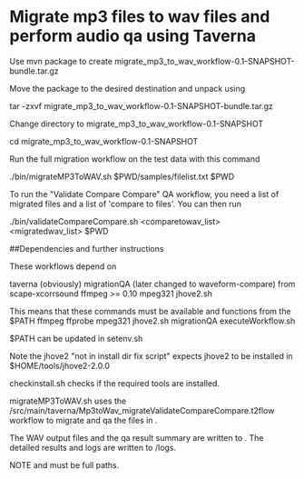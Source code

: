 # Migrate mp3 files to wav files and perform audio qa using Taverna

Use mvn package to create migrate_mp3_to_wav_workflow-0.1-SNAPSHOT-bundle.tar.gz

Move the package to the desired destination and unpack using

tar -zxvf migrate_mp3_to_wav_workflow-0.1-SNAPSHOT-bundle.tar.gz

Change directory to migrate_mp3_to_wav_workflow-0.1-SNAPSHOT

cd migrate_mp3_to_wav_workflow-0.1-SNAPSHOT

Run the full migration workflow on the test data with this command

./bin/migrateMP3ToWAV.sh $PWD/samples/filelist.txt $PWD

To run the "Validate Compare Compare" QA workflow, you need a list of migrated files
and a list of 'compare to files'. You can then run

./bin/validateCompareCompare.sh <comparetowav_list> <migratedwav_list> $PWD

##Dependencies and further instructions

These workflows depend on

taverna (obviously)
migrationQA (later changed to waveform-compare) from scape-xcorrsound
ffmpeg >= 0.10
mpeg321
jhove2.sh

This means that these commands must be available and functions from the $PATH
ffmpeg
ffprobe
mpeg321
jhove2.sh
migrationQA
executeWorkflow.sh

$PATH can be updated in setenv.sh

Note the jhove2 "not in install dir fix script" expects jhove2 to be installed in $HOME/tools/jhove2-2.0.0

checkinstall.sh checks if the required tools are installed.

migrateMP3ToWAV.sh <input-file-list> <output-dir> uses the
/src/main/taverna/Mp3toWav_migrateValidateCompareCompare.t2flow workflow
to migrate and qa the files in <input-file-list>.

The WAV output files and the qa result summary are written to <output-dir>.
The detailed results and logs are written to <output-dir>/logs.

NOTE <input-file-list> and <output-dir> must be full paths.